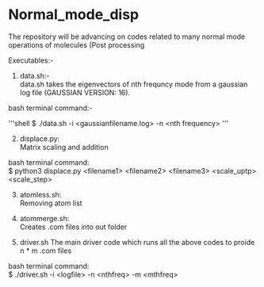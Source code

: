 # Normal_mode_disp
The repository will be advancing on codes related to many normal mode operations of molecules (Post processing

Executables:-<br>
1. data.sh:-<br>
data.sh takes the eigenvectors of nth frequncy mode from a gaussian log file (GAUSSIAN VERSION: 16).<br>

bash terminal command:-<br>

'''shell
$ ./data.sh -i &lt;gaussianfilename.log&gt; -n &lt;nth frequency&gt;
'''

2. displace.py:<br>
Matrix scaling and addition<br>

bash terminal command:<br>
$ python3 displace.py &lt;filename1&gt; &lt;filename2&gt; &lt;filename3&gt; &lt;scale_uptp&gt; &lt;scale_step&gt;

3. atomless.sh:<br>
Removing atom list

4. atommerge.sh:<br>
Creates .com files into out folder

5. driver.sh
The main driver code which runs all the above codes to proide n * m .com files 

bash terminal command:<br>
$ ./driver.sh -i &lt;logfile&gt; -n &lt;nthfreq&gt; -m &lt;mthfreq&gt;

